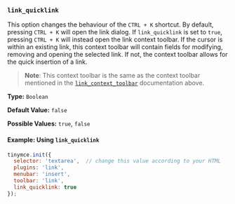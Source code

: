 ### `link_quicklink`

This option changes the behaviour of the `CTRL + K` shortcut. By default, pressing `CTRL + K` will open the link dialog. If `link_quicklink` is set to `true`, pressing `CTRL + K` will instead open the link context toolbar. If the cursor is within an existing link, this context toolbar will contain fields for modifying, removing and opening the selected link. If not, the context toolbar allows for the quick insertion of a link.

> **Note**: This context toolbar is the same as the context toolbar mentioned in the [`link_context_toolbar`](#link_context_toolbar) documentation above.

**Type:** `Boolean`

**Default Value:** `false`

**Possible Values:** `true`, `false`

#### Example: Using `link_quicklink`

```js
tinymce.init({
  selector: 'textarea',  // change this value according to your HTML
  plugins: 'link',
  menubar: 'insert',
  toolbar: 'link',
  link_quicklink: true
});
```


